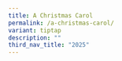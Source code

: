 ```yaml
---
title: A Christmas Carol
permalink: /a-christmas-carol/
variant: tiptap
description: ""
third_nav_title: "2025"
---
```

